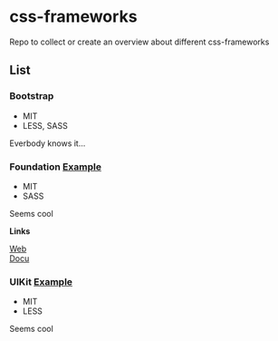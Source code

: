 css-frameworks
==============

Repo to collect or create an overview about different css-frameworks

## List

### Bootstrap

- MIT
- LESS, SASS

Everbody knows it...

### Foundation [Example](foundation/foundation.html "Foundation example")

- MIT
- SASS

Seems cool

**Links**

[Web](http://foundation.zurb.com "Foundation web")  
[Docu](http://foundation.zurb.com/docs/ "Foundation Docu")  

### UIKit [Example](uikit/uikit.html "UIKit example")

- MIT
- LESS

Seems cool

